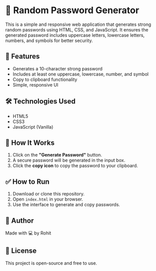 # 🔐 Random Password Generator

This is a simple and responsive web application that generates strong random passwords using HTML, CSS, and JavaScript. It ensures the generated password includes uppercase letters, lowercase letters, numbers, and symbols for better security.

## 🚀 Features

- Generates a 10-character strong password
- Includes at least one uppercase, lowercase, number, and symbol
- Copy to clipboard functionality
- Simple, responsive UI


## 🛠️ Technologies Used

- HTML5
- CSS3
- JavaScript (Vanilla)

## 🧪 How It Works

1. Click on the **"Generate Password"** button.
2. A secure password will be generated in the input box.
3. Click the **copy icon** to copy the password to your clipboard.


## ✅ How to Run

1. Download or clone this repository.
2. Open `index.html` in your browser.
3. Use the interface to generate and copy passwords.

## 🙌 Author

Made with 💻 by Rohit

## 📄 License

This project is open-source and free to use.

